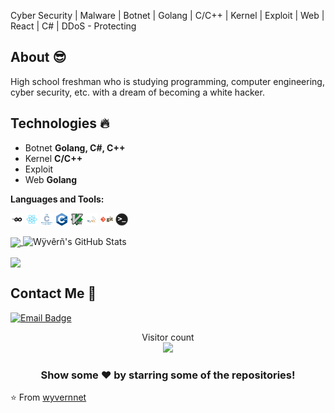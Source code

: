 Cyber Security | Malware | Botnet | Golang | C/C++ | Kernel | Exploit | Web | React | C# | DDoS - Protecting

## About :sunglasses:
High school freshman who is studying programming, computer engineering, cyber security, etc. with a dream of becoming a white hacker.

## Technologies :fire:
- Botnet **Golang, C#, C++**
- Kernel **C/C++**
- Exploit
- Web **Golang**

**Languages and Tools:**  

<code><img height="20" src="https://raw.githubusercontent.com/github/explore/80688e429a7d4ef2fca1e82350fe8e3517d3494d/topics/go/go.png"></code>
<code><img height="20" src="https://raw.githubusercontent.com/github/explore/80688e429a7d4ef2fca1e82350fe8e3517d3494d/topics/react/react.png"></code>
<code><img height="20" src="https://raw.githubusercontent.com/github/explore/80688e429a7d4ef2fca1e82350fe8e3517d3494d/topics/c/c.png"></code>
<code><img height="20" src="https://raw.githubusercontent.com/github/explore/80688e429a7d4ef2fca1e82350fe8e3517d3494d/topics/cpp/cpp.png"></code>
<code><img height="20" src="https://raw.githubusercontent.com/github/explore/80688e429a7d4ef2fca1e82350fe8e3517d3494d/topics/vim/vim.png"></code>
<code><img height="20" src="https://raw.githubusercontent.com/github/explore/80688e429a7d4ef2fca1e82350fe8e3517d3494d/topics/mysql/mysql.png"></code>
<code><img height="20" src="https://raw.githubusercontent.com/github/explore/80688e429a7d4ef2fca1e82350fe8e3517d3494d/topics/git/git.png"></code>
<code><img height="20" src="https://raw.githubusercontent.com/github/explore/80688e429a7d4ef2fca1e82350fe8e3517d3494d/topics/terminal/terminal.png"></code>


<p float="left">
  <a href="https://github.com/wyvernnet">
    <img align="center" src="https://github-readme-stats.vercel.app/api/top-langs/?username=wyvernnet&theme=tokyonight&hide=glsl,python" />
  </a>
  <img src="https://github-readme-stats.vercel.app/api?username=wyvernnet&&show_icons=true&theme=tokyonight&line_height=27&v=5" alt="Wÿvêrñ's GitHub Stats" />
</p>

<a href="https://github.com/wyvernnet/WyvernHTTP">
  <!-- Change the `github-readme-stats.anuraghazra1.vercel.app` to `github-readme-stats.vercel.app`  -->
  <img align="center" src="https://github-readme-stats.vercel.app/api/pin/?username=wyvernnet&repo=WyvernHTTP&theme=tokyonight" />
</a>    


##  Contact Me :speech_balloon:
[![Email Badge](https://img.shields.io/badge/-master@wyvern.pw-9cf?style=flat-square&logo=ProtonMail&logoColor=white&link=mailto:master@wyvern.pw)](mailto:master@wyvern.pw)

<p align="center"> 
  Visitor count<br>
  <img src="https://profile-counter.glitch.me/wyvernnet/count.svg" />
</p>
<div align="center">


### Show some ❤️ by starring some of the repositories!

</div>

⭐️ From [wyvernnet](https://github.com/wyvernnet)

